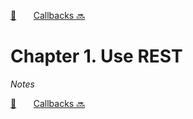 [🏡][readme]&nbsp;&nbsp;&nbsp;&nbsp;&nbsp;&nbsp;&nbsp;[Callbacks 🔜][upcoming-chapter]

# Chapter 1. Use REST

_Notes_

[🏡][readme]&nbsp;&nbsp;&nbsp;&nbsp;&nbsp;&nbsp;&nbsp;[Callbacks 🔜][upcoming-chapter]

[readme]: README.md
[upcoming-chapter]: ch002-callbacks.md
